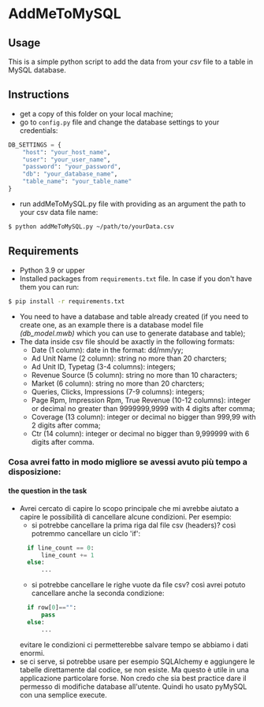 # AddMeToMySQL

## Usage
This is a simple python script to add the data from your *csv* file to a table in MySQL database.

## Instructions

* get a copy of this folder on your local machine;
* go to `config.py` file and change the database settings to your credentials:
```python
DB_SETTINGS = {
    "host": "your_host_name",
    "user": "your_user_name",
    "password": "your_password",
    "db": "your_database_name",
    "table_name": "your_table_name"
}
```
* run addMeToMySQL.py file with providing as an argument the path to your csv data file name:

```bash
$ python addMeToMySQL.py ~/path/to/yourData.csv
```


## Requirements
* Python 3.9 or upper
* Installed packages from `requirements.txt` file. In case if you don't have them you can run:
```bash
$ pip install -r requirements.txt 
```
* You need to have a database and table already created (if you need to 
create one, as an example there is a database model file *(db_model.mwb)* which you can use to generate database and table);
* The data inside csv file should be axactly in the following formats:
  * Date (1 column): date in the format: dd/mm/yy;
  * Ad Unit Name (2 column): string no more than 20 charcters;
  * Ad Unit ID, Typetag (3-4 columns): integers;
  * Revenue Source (5 column): string no more than 10 characters;
  * Market (6 column): string no more than 20 charcters;
  * Queries, Clicks, Impressions (7-9 columns): integers;
  * Page Rpm, Impression Rpm, True Revenue (10-12 columns): integer or decimal no greater than 9999999,9999 with 4 digits after comma;
  * Coverage (13 column): integer or decimal no bigger than 999,99 with 2 digits after comma;
  * Ctr (14 column): integer or decimal no bigger than 9,999999 with 6 digits after comma.

### Cosa avrei fatto in modo migliore se avessi avuto più tempo a disposizione:
#### the question in the task
* Avrei cercato di capire lo scopo principale che mi avrebbe aiutato a capire le possibilità di cancellare alcune condizioni.
Per esempio:
  * si potrebbe cancellare la prima riga dal file csv (headers)? così potremmo cancellare un ciclo 'if':
  ```python
    if line_count == 0:
        line_count += 1
    else:
        ...
    ```
  * si potrebbe cancellare le righe vuote da file csv? così avrei potuto cancellare anche la seconda condizione:
  ```python
    if row[0]=="":
        pass
    else:
        ...
  ```
  evitare le condizioni ci permetterebbe salvare tempo se abbiamo i dati enormi. 
* se ci serve, si potrebbe usare per esempio SQLAlchemy e aggiungere le tabelle direttamente dal codice, se non esiste.
Ma questo è utile in una applicazione particolare forse. Non credo che sia best practice dare il permesso di modifiche database all'utente.
Quindi ho usato pyMySQL con una semplice execute.